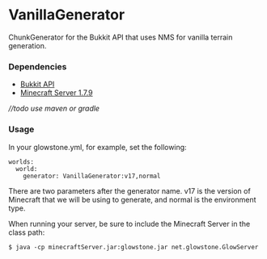 VanillaGenerator
=============

ChunkGenerator for the Bukkit API that uses NMS for vanilla terrain generation.

### Dependencies ###

* [Bukkit API](http://repo.bukkit.org/content/groups/public/org/bukkit/bukkit/1.7.9-R0.2/bukkit-1.7.9-R0.2.jar)
* [Minecraft Server 1.7.9](http://repo.bukkit.org/content/groups/public/org/bukkit/minecraft-server/1.7.9/minecraft-server-1.7.9.jar)

*//todo use maven or gradle*

### Usage ###

In your glowstone.yml, for example, set the following:
```
worlds:
  world:
    generator: VanillaGenerator:v17,normal
```
There are two parameters after the generator name. v17 is the version of Minecraft that we will be using to generate, and normal is the environment type.

When running your server, be sure to include the Minecraft Server in the class path:
```
$ java -cp minecraftServer.jar:glowstone.jar net.glowstone.GlowServer
```
